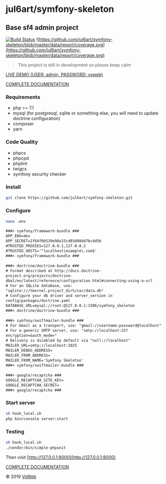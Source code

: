 jul6art/symfony-skeleton
==
Base sf4 admin project
-

[![Build Status](https://jenkins.vsweb.be/buildStatus/icon?job=Symfony+skeleton)](https://jenkins.vsweb.be/job/Symfony%20skeleton/)
![https://github.com/jul6art/symfony-skeleton/blob/master/data/report/coverage.svg](https://github.com/jul6art/symfony-skeleton/blob/master/data/report/coverage.svg)

> This project is still in development so please keep calm

[LIVE DEMO (USER: admin, PASSWORD: vsweb)](https://symfony-skeleton.vsweb.be/)

[COMPLETE DOCUMENTATION](/data/docs/INSTALL.md)

### Requirements

   - php >= 7.1
   - mysql (for postgresql, sqlite or something else, you will need to update doctrine configuration)
   - composer
   - yarn

### Code Quality

   - phpcs
   - phpcpd
   - phplint
   - twigcs
   - symfony security checker

### Install

```bash
git clone https://github.com/jul6art/symfony-skeleton.git
```

### Configure

```bash
nano .env
```

    ###> symfony/framework-bundle ###
    APP_ENV=dev
    APP_SECRET=2f64f0b539e90a15cd03d984d7bc4d56
    #TRUSTED_PROXIES=127.0.0.1,127.0.0.2
    #TRUSTED_HOSTS='^localhost|example\.com$'
    ###< symfony/framework-bundle ###
    
    ###> doctrine/doctrine-bundle ###
    # Format described at http://docs.doctrine-project.org/projects/doctrine-dbal/en/latest/reference/configuration.html#connecting-using-a-url
    # For an SQLite database, use: "sqlite:///%kernel.project_dir%/var/data.db"
    # Configure your db driver and server_version in config/packages/doctrine.yaml
    DATABASE_URL=mysql://root:@127.0.0.1:3306/symfony_skeleton
    ###< doctrine/doctrine-bundle ###
    
    ###> symfony/swiftmailer-bundle ###
    # For Gmail as a transport, use: "gmail://username:password@localhost"
    # For a generic SMTP server, use: "smtp://localhost:25?encryption=&auth_mode="
    # Delivery is disabled by default via "null://localhost"
    MAILER_URL=smtp://localhost:1025
    MAILER_DEBUG_ADDRESS=
    MAILER_FROM_ADDRESS=
    MAILER_FROM_NAME='Symfony Skeleton'
    ###< symfony/swiftmailer-bundle ###
    
    ###> google/recaptcha ###
    GOOGLE_RECAPTCHA_SITE_KEY=
    GOOGLE_RECAPTCHA_SECRET=
    ###< google/recaptcha ###

### Start server

```bash
sh hook_local.sh
php bin/console server:start
```

### Testing

```bash
sh hook_local.sh
./vendor/bin/simple-phpunit
```

Then visit [http://127.0.0.1:8000](http://127.0.0.1:8000)

[COMPLETE DOCUMENTATION](/data/docs/INSTALL.md)

&copy; 2019 [VsWeb](https://vsweb.be)